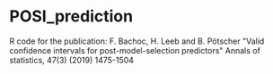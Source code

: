 # POSI_prediction
R code for the publication: F. Bachoc, H. Leeb and B. Pötscher  "Valid confidence intervals for post-model-selection predictors"  Annals of statistics, 47(3) (2019) 1475-1504 
